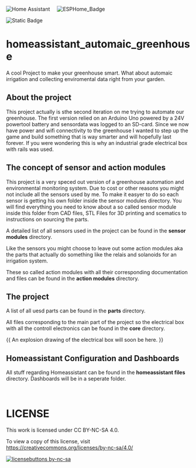 ![Home Assistant](https://img.shields.io/badge/home%20assistant-%2341BDF5.svg?style=for-the-badge&logo=home-assistant&logoColor=white) &nbsp; &nbsp; ![ESPHome_Badge](https://img.shields.io/badge/ESPHome-ESPHome?style=flat&logo=esphome&labelColor=212121&color=212121)

![Static Badge](https://img.shields.io/badge/Hack_Club_HIGHWAY_TO_UNDERCITY-Hack_Club?style=flat&logo=hackclub&color=white)


# homeassistant_automaic_greenhouse
A cool Project to make your greenhouse smart. What about automaic irrigation and collecting enviromental data right from your garden.

## About the project
This project actually is sthe second iteration on me trying to automate our greenhouse. The first version relied on an Arduino Uno powered by a 24V powertool battery and sensordata was logged to an SD-card. Since we now have power and wifi connectivity to the greenhouse I wanted to step up the game and build something that is way smarter and will hopefully last forever. If you were wondering this is why an industrial grade electrical box with rails was used.

## The concept of sensor and action modules
This project is a very speced out version of a greenhouse automation and environmental monitoring system. Due to cost or other reasons you might not include all the sensors used by me. To make it easyer to do so each sensor is getting his own folder inside the sensor modules directory. You will find everything you need to know about a so called sensor module inside this folder from CAD files, STL Files for 3D printing and scematics to instructions on sourcing the parts.

A detailed list of all sensors used in the project can be found in the **sensor modules** directory.

Like the sensors you might choose to leave out some action modules aka the parts that actually do something like the relais and solanoids for an irrigation system.

These so called action modules with all their corresponding documentation and files can be found in the **action modules** directory.

## The project

A list of all uesd parts can be found in the **parts** directory.

All files corresponding to the main part of the project so the electrical box with all the controll electronics can be found in the **core** directory.

{{ An explosion drawing of the electrical box will soon be here. }}

## Homeassistant Configuration and Dashboards

All stuff regarding Homeassistant can be found in the **homeassistant files** directory. Dashboards will be in a seperate folder.

<br>

# LICENSE
This work is licensed under CC BY-NC-SA 4.0. 

To view a copy of this license, visit https://creativecommons.org/licenses/by-nc-sa/4.0/

[![licensebuttons by-nc-sa](https://licensebuttons.net/l/by-nc-sa/3.0/88x31.png)](https://creativecommons.org/licenses/by-nc-sa/4.0)

